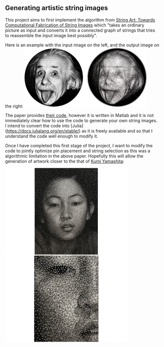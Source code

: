 ## Generating artistic string images 
This project aims to first implement the algorithm from [String Art: Towards Computational Fabrication of String Images](https://www.cg.tuwien.ac.at/research/publications/2018/Birsak2018-SA/Birsak2018-SA-preprint.pdf) which "takes an ordinary picture as input and converts it into a connected graph of strings that tries to reassemble the input image best possibly". 

Here is an example with the input image on the left, and the output image on the right:
<img src="https://github.com/VanderpoelLiam/SingleThreadArt/blob/master/Images/Birsak2018-SA-image.png" width="400"/>

The paper provides [their code](https://github.com/Exception1984/StringArt), however it is written in Matlab and it is not immediately clear how to use the code to generate your own string images. I intend to convert the code into [Julia] (https://docs.julialang.org/en/stable/) as it is freely available and so that I understand the code well enough to modify it.

Once I have completed this first stage of the project, I want to modify the code to jointly optimize pin placement and string selection as this was a algorithmic limitation in the above paper. Hopefully this will allow the generation of artwork closer to the that of [Kumi Yamashita](http://www.kumiyamashita.com/constellation/):

<img src="https://github.com/VanderpoelLiam/SingleThreadArt/blob/master/Images/1-CONSTELLATION-MANA-16.png" width="400"/> <img src="https://github.com/VanderpoelLiam/SingleThreadArt/blob/master/Images/2-CONSTELLATION-MANA-detail-26.png" width="400"/>


